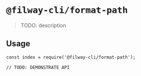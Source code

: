 # `@filway-cli/format-path`

> TODO: description

## Usage

```
const index = require('@filway-cli/format-path');

// TODO: DEMONSTRATE API
```
